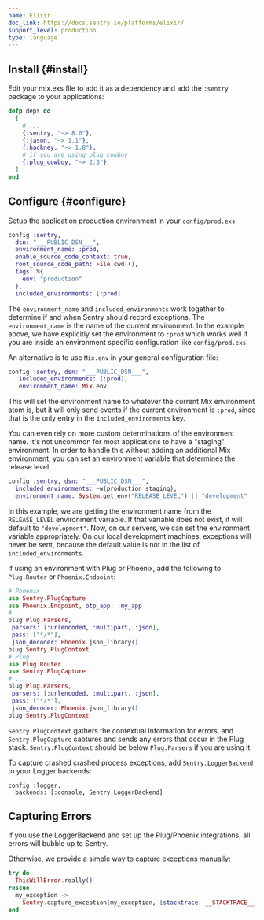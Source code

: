 ```yaml
---
name: Elixir
doc_link: https://docs.sentry.io/platforms/elixir/
support_level: production
type: language
---
```


## Install {#install}

Edit your mix.exs file to add it as a dependency and add the `:sentry` package to your applications:

```elixir
defp deps do
  [
    # ...
    {:sentry, "~> 8.0"},
    {:jason, "~> 1.1"},
    {:hackney, "~> 1.8"},
    # if you are using plug_cowboy
    {:plug_cowboy, "~> 2.3"}
  ]
end
```

## Configure {#configure}

Setup the application production environment in your `config/prod.exs`

```elixir
config :sentry,
  dsn: "___PUBLIC_DSN___",
  environment_name: :prod,
  enable_source_code_context: true,
  root_source_code_path: File.cwd!(),
  tags: %{
    env: "production"
  },
  included_environments: [:prod]
```

The `environment_name` and `included_environments` work together to determine if and when Sentry should record exceptions. The `environment_name` is the name of the current environment. In the example above, we have explicitly set the environment to `:prod` which works well if you are inside an environment specific configuration like `config/prod.exs`.

An alternative is to use `Mix.env` in your general configuration file:

```elixir
config :sentry, dsn: "___PUBLIC_DSN___",
   included_environments: [:prod],
   environment_name: Mix.env
```

This will set the environment name to whatever the current Mix environment atom is, but it will only send events if the current environment is `:prod`, since that is the only entry in the `included_environments` key.

You can even rely on more custom determinations of the environment name. It's not uncommon for most applications to have a "staging" environment. In order to handle this without adding an additional Mix environment, you can set an environment variable that determines the release level.

```elixir
config :sentry, dsn: "___PUBLIC_DSN___",
  included_environments: ~w(production staging),
  environment_name: System.get_env("RELEASE_LEVEL") || "development"
```

In this example, we are getting the environment name from the `RELEASE_LEVEL` environment variable. If that variable does not exist, it will default to `"development"`. Now, on our servers, we can set the environment variable appropriately. On our local development machines, exceptions will never be sent, because the default value is not in the list of `included_environments`.

If using an environment with Plug or Phoenix, add the following to `Plug.Router` or `Phoenix.Endpoint`:

```elixir
# Phoenix
use Sentry.PlugCapture
use Phoenix.Endpoint, otp_app: :my_app
# ...
plug Plug.Parsers,
 parsers: [:urlencoded, :multipart, :json],
 pass: ["*/*"],
 json_decoder: Phoenix.json_library()
plug Sentry.PlugContext
# Plug
use Plug.Router
use Sentry.PlugCapture
# ...
plug Plug.Parsers,
 parsers: [:urlencoded, :multipart, :json],
 pass: ["*/*"],
 json_decoder: Phoenix.json_library()
plug Sentry.PlugContext
```

`Sentry.PlugContext` gathers the contextual information for errors, and `Sentry.PlugCapture` captures and sends any errors that occur in the Plug stack. `Sentry.PlugContext` should be below `Plug.Parsers` if you are using it.

To capture crashed crashed process exceptions, add `Sentry.LoggerBackend` to your Logger backends:

```
config :logger,
  backends: [:console, Sentry.LoggerBackend]
```

## Capturing Errors

If you use the LoggerBackend and set up the Plug/Phoenix integrations, all errors will bubble up to Sentry.

Otherwise, we provide a simple way to capture exceptions manually:

```elixir
try do
  ThisWillError.really()
rescue
  my_exception ->
    Sentry.capture_exception(my_exception, [stacktrace: __STACKTRACE__, extra: %{extra: information}])
end
```
